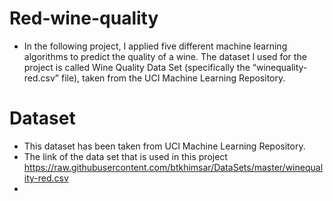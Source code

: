 # Red-wine-quality
- In the following project, I applied five different machine learning algorithms to predict the quality of a wine. The dataset I used for the project is called Wine Quality Data Set (specifically the “winequality-red.csv” file), taken from the UCI Machine Learning Repository.
# Dataset
- This dataset has been taken from UCI Machine Learning Repository.
- The link of the data set that is used in this project https://raw.githubusercontent.com/btkhimsar/DataSets/master/winequality-red.csv
- 
